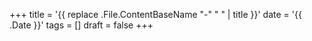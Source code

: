 +++
title = '{{ replace .File.ContentBaseName "-" " " | title }}'
date = '{{ .Date }}'
tags = []
draft = false
+++
